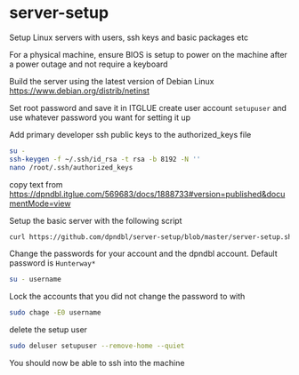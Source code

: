 # server-setup
Setup Linux servers with users, ssh keys and basic packages etc

For a physical machine, ensure BIOS is setup to power on the machine after a power outage and not require a keyboard

Build the server using the latest version of Debian Linux
https://www.debian.org/distrib/netinst

Set root password and save it in ITGLUE
create user account `setupuser` and use whatever password you want for setting it up

Add primary developer ssh public keys to the authorized_keys file
```bash
su -
ssh-keygen -f ~/.ssh/id_rsa -t rsa -b 8192 -N ''
nano /root/.ssh/authorized_keys
```
copy text from https://dpndbl.itglue.com/569683/docs/1888733#version=published&documentMode=view

Setup the basic server with the following script
```bash
curl https://github.com/dpndbl/server-setup/blob/master/server-setup.sh | sudo -E bash -
```
Change the passwords for your account and the dpndbl account. Default password is `Hunterway*`
```bash
su - username
```

Lock the accounts that you did not change the password to with
```bash
sudo chage -E0 username
```

delete the setup user
```bash
sudo deluser setupuser --remove-home --quiet
```

You should now be able to ssh into the machine

